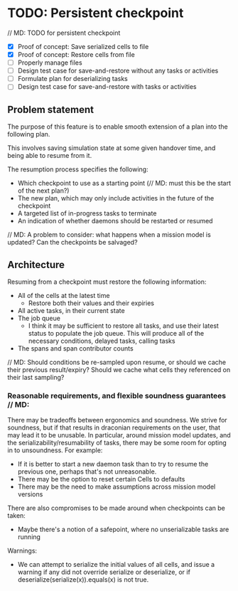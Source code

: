 # TODO: Persistent checkpoint
// MD: TODO for persistent checkpoint

- [x] Proof of concept: Save serialized cells to file
- [x] Proof of concept: Restore cells from file
- [ ] Properly manage files
- [ ] Design test case for save-and-restore without any tasks or activities
- [ ] Formulate plan for deserializing tasks
- [ ] Design test case for save-and-restore with tasks or activities

## Problem statement
The purpose of this feature is to enable smooth extension of a plan into the following plan.

This involves saving simulation state at some given handover time, and being able to resume from it.

The resumption process specifies the following:
- Which checkpoint to use as a starting point (// MD: must this be the start of the next plan?)
- The new plan, which may only include activities in the future of the checkpoint
- A targeted list of in-progress tasks to terminate
- An indication of whether daemons should be restarted or resumed

// MD: A problem to consider: what happens when a mission model is updated? Can the checkpoints be salvaged?

## Architecture
Resuming from a checkpoint must restore the following information:
- All of the cells at the latest time
  - Restore both their values and their expiries
- All active tasks, in their current state
- The job queue
  - I think it may be sufficient to restore all tasks, and use their latest status to populate the job queue.
    This will produce all of the necessary conditions, delayed tasks, calling tasks
- The spans and span contributor counts

// MD: Should conditions be re-sampled upon resume, or should we cache their previous result/expiry? Should we cache what cells they referenced on their last sampling?


### Reasonable requirements, and flexible soundness guarantees // MD:
There may be tradeoffs between ergonomics and soundness. We strive for soundness, but if that results in draconian
requirements on the user, that may lead it to be unusable. In particular, around mission model updates, and the
serializability/resumability of tasks, there may be some room for opting in to unsoundness. For example:
- If it is better to start a new daemon task than to try to resume the previous one, perhaps that's not unreasonable.
- There may be the option to reset certain Cells to defaults
- There may be the need to make assumptions across mission model versions

There are also compromises to be made around when checkpoints can be taken:
- Maybe there's a notion of a safepoint, where no unserializable tasks are running

Warnings:
- We can attempt to serialize the initial values of all cells, and issue a warning if any did not override serialize or deserialize, or if deserialize(serialize(x)).equals(x) is not true. 
